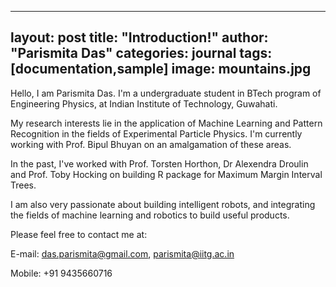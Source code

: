 
---
layout: post
title: "Introduction!"
author: "Parismita Das"
categories: journal
tags: [documentation,sample]
image: mountains.jpg
---

Hello, I am Parismita Das. I'm a undergraduate student in BTech program of Engineering Physics, at Indian Institute of Technology, Guwahati.

My research interests lie in the application of Machine Learning and Pattern Recognition in the fields of Experimental Particle Physics. I'm currently working with Prof. Bipul Bhuyan on an amalgamation of these areas. 

In the past, I've worked with Prof. Torsten Horthon, Dr Alexendra Droulin and Prof. Toby Hocking on building R package for Maximum Margin Interval Trees.

I am also very passionate about building intelligent robots, and integrating the fields of machine learning and robotics to build useful products.

Please feel free to contact me at: 

E-mail: das.parismita@gmail.com, parismita@iitg.ac.in

Mobile: +91 9435660716

